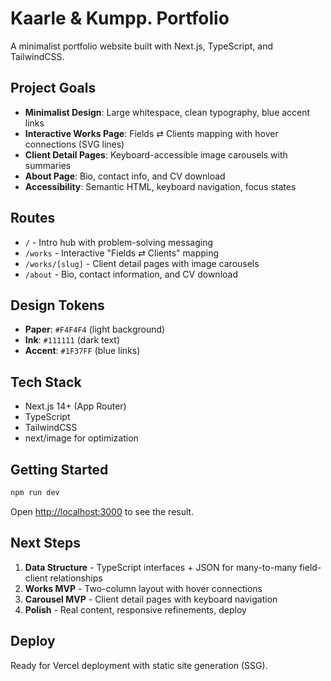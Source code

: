 # Kaarle & Kumpp. Portfolio

A minimalist portfolio website built with Next.js, TypeScript, and TailwindCSS.

## Project Goals

- **Minimalist Design**: Large whitespace, clean typography, blue accent links
- **Interactive Works Page**: Fields ⇄ Clients mapping with hover connections (SVG lines)
- **Client Detail Pages**: Keyboard-accessible image carousels with summaries
- **About Page**: Bio, contact info, and CV download
- **Accessibility**: Semantic HTML, keyboard navigation, focus states

## Routes

- `/` - Intro hub with problem-solving messaging
- `/works` - Interactive "Fields ⇄ Clients" mapping
- `/works/[slug]` - Client detail pages with image carousels
- `/about` - Bio, contact information, and CV download

## Design Tokens

- **Paper**: `#F4F4F4` (light background)
- **Ink**: `#111111` (dark text)
- **Accent**: `#1F37FF` (blue links)

## Tech Stack

- Next.js 14+ (App Router)
- TypeScript
- TailwindCSS
- next/image for optimization

## Getting Started

```bash
npm run dev
```

Open [http://localhost:3000](http://localhost:3000) to see the result.

## Next Steps

1. **Data Structure** - TypeScript interfaces + JSON for many-to-many field-client relationships
2. **Works MVP** - Two-column layout with hover connections
3. **Carousel MVP** - Client detail pages with keyboard navigation
4. **Polish** - Real content, responsive refinements, deploy

## Deploy

Ready for Vercel deployment with static site generation (SSG).

